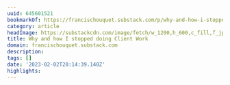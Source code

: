 ```yaml
---
uuid: 645601521
bookmarkOf: https://francischouquet.substack.com/p/why-and-how-i-stopped-doing-client
category: article
headImage: https://substackcdn.com/image/fetch/w_1200,h_600,c_fill,f_jpg,q_auto:good,fl_progressive:steep,g_auto/https%3A%2F%2Fsubstack-post-media.s3.amazonaws.com%2Fpublic%2Fimages%2Ff1d8a41f-aa16-446a-95e3-93a4de658858_3543x2530.png
title: Why and how I stopped doing Client Work
domain: francischouquet.substack.com
description:
tags: []
date: '2023-02-02T20:14:39.140Z'
highlights:
---
```



